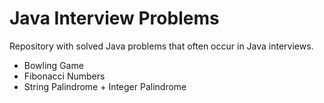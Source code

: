 # Java Interview Problems
Repository with solved Java problems that often occur in Java interviews.

 - Bowling Game
 - Fibonacci Numbers
 - String Palindrome + Integer Palindrome
